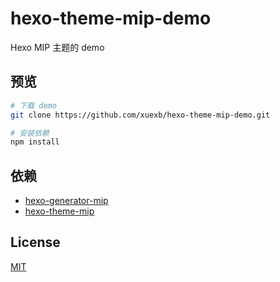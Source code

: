# hexo-theme-mip-demo

Hexo MIP 主题的 demo

## 预览

``` bash
# 下载 demo
git clone https://github.com/xuexb/hexo-theme-mip-demo.git

# 安装依赖
npm install
```

## 依赖

- [hexo-generator-mip](https://github.com/xuexb/hexo-generator-mip)
- [hexo-theme-mip](https://github.com/xuexb/hexo-theme-mip)

## License

[MIT](./LICENSE)

